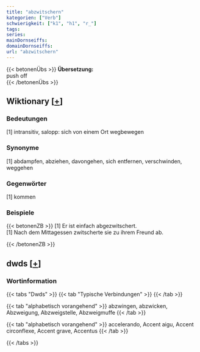 ```yaml
---
title: "abzwitschern"
kategorien: ["Verb"]
schwierigkeit: ["k1", "h1", "r_"]
tags:
series:
mainDornseiffs:
domainDornseiffs:
url: "abzwitschern"
---
```


{{< betonenÜbs >}}
**Übersetzung:**  
push off  
{{< /betonenÜbs >}}

## Wiktionary [[+](https://de.wiktionary.org/wiki/abzwitschern)]

### Bedeutungen
[1] intransitiv, salopp: sich von einem Ort wegbewegen  

### Synonyme
[1] abdampfen, abziehen, davongehen, sich entfernen, verschwinden, weggehen  

### Gegenwörter
[1] kommen  

### Beispiele
{{< betonenZB >}}
[1] Er ist einfach abgezwitschert.  
[1] Nach dem Mittagessen zwitscherte sie zu ihrem Freund ab.  

{{< /betonenZB >}}


## dwds [[+](https://www.dwds.de/wb/abzwitschern)]

### Wortinformation
{{< tabs "Dwds" >}}
{{< tab "Typische Verbindungen" >}}
{{< /tab >}}

{{< tab "alphabetisch vorangehend" >}}
abzwingen, abzwicken, Abzweigung, Abzweigstelle, Abzweigmuffe
{{< /tab >}}

{{< tab "alphabetisch vorangehend" >}}
accelerando, Accent aigu, Accent circonflexe, Accent grave, Accentus
{{< /tab >}}

{{< /tabs >}}


